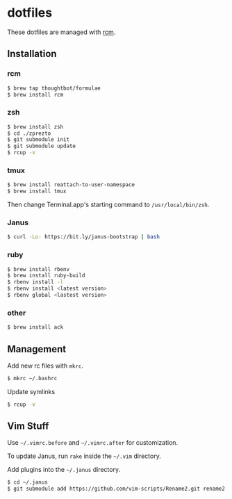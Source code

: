 # dotfiles

These dotfiles are managed with [rcm](https://github.com/thoughtbot/rcm).

## Installation

### rcm
```bash
$ brew tap thoughtbot/formulae
$ brew install rcm
```

### zsh
```bash
$ brew install zsh
$ cd ./zprezto
$ git submodule init
$ git submodule update
$ rcup -v
```

### tmux
```bash
$ brew install reattach-to-user-namespace
$ brew install tmux
```

Then change Terminal.app's starting command to `/usr/local/bin/zsh`.

### Janus
```bash
$ curl -Lo- https://bit.ly/janus-bootstrap | bash
```

### ruby
```bash
$ brew install rbenv
$ brew install ruby-build
$ rbenv install -l
$ rbenv install <latest version>
$ rbenv global <lastest version>
```

### other
```bash
$ brew install ack
```

## Management

Add new rc files with `mkrc`.

```bash
$ mkrc ~/.bashrc
```

Update symlinks

```bash
$ rcup -v
```

## Vim Stuff

Use `~/.vimrc.before` and `~/.vimrc.after` for customization.

To update Janus, run `rake` inside the `~/.vim` directory.

Add plugins into the `~/.janus` directory.

```bash
$ cd ~/.janus
$ git submodule add https://github.com/vim-scripts/Rename2.git rename2
```
